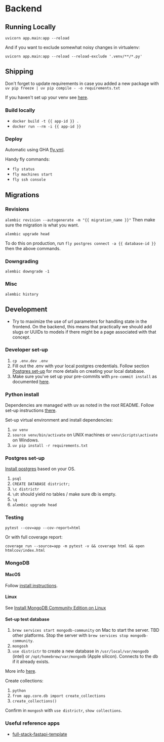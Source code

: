 # Backend

## Running Locally

`uvicorn app.main:app --reload`

And if you want to exclude somewhat noisy changes in virtualenv:

`uvicorn app.main:app --reload --reload-exclude '.venv/**/*.py'`

## Shipping

Don't forget to update requirements in case you added a new package with `uv pip freeze | uv pip compile - -o requirements.txt`

If you haven't set up your venv see [here](./README.md#python-install).

### Build locally

- `docker build -t {{ app-id }} .`
- `docker run --rm -i {{ app-id }}`

### Deploy

Automatic using GHA [fly.yml](../.github/workflows/fly.yml).

Handy fly commands:

- `fly status`
- `fly machines start`
- `fly ssh console`

## Migrations

### Revisions

`alembic revision --autogenerate -m "{{ migration_name }}"`
Then make sure the migration is what you want.

`alembic upgrade head`

To do this on production, run `fly postgres connect -a {{ database-id }}` then the above commands.

### Downgrading

`alembic downgrade -1`

### Misc

`alembic history`

## Development

- Try to maximize the use of url parameters for handling state in the frontend. On the backend, this means that practically we should add slugs or UUIDs to models if there might be a page associated with that concept.

### Developer set-up

1. `cp .env.dev .env`
1. Fill out the .env with your local postgres credentials. Follow section [Postgres set-up](./README.md#postgres-set-up) for more details on creating your local database.
1. Make sure you've set up your pre-commits with `pre-commit install` as documented [here](../README.md#python).

### Python install

Dependencies are managed with uv as noted in the root README. Follow set-up instructions [there](../README.md#python).

Set-up virtual environment and install dependencies:

1. `uv venv`
1. `source venv/bin/activate` on UNIX machines or `venv\Scripts\activate` on Windows.
1. `uv pip install -r requirements.txt`

### Postgres set-up

[Install postgres](https://www.postgresql.org/download/) based on your OS.

1. `psql`
1. `CREATE DATABASE districtr;`
1. `\c districtr`
1. `\dt` should yield no tables / make sure db is empty.
1. `\q`
1. `alembic upgrade head`

### Testing

`pytest --cov=app --cov-report=html`

Or with full coverage report:

`coverage run --source=app -m pytest -v && coverage html && open htmlcov/index.html`

### MongoDB

#### MacOS

Follow [install instructions](https://github.com/mongodb/homebrew-brew).

#### Linux

See [Install MongoDB Community Edition on Linux](https://www.mongodb.com/docs/manual/administration/install-on-linux/)

#### Set-up test database

1. `brew services start mongodb-community` on Mac to start the server. TBD other platforms. Stop the server with `brew services stop mongodb-community`.
1. `mongosh`
1. `use districtr` to create a new database in `/usr/local/var/mongodb` (intel) or `/opt/homebrew/var/mongodb` (Apple silicon). Connects to the db if it already exists.

More info [here](https://www.mongodb.com/docs/manual/tutorial/install-mongodb-on-os-x/).

Create collections:
1. `python`
1. `from app.core.db import create_collections`
1. `create_collections()`

Confirm in `mongosh` with `use districtr`, `show collections`.

### Useful reference apps

- [full-stack-fastapi-template](https://github.com/tiangolo/full-stack-fastapi-template/tree/master)
